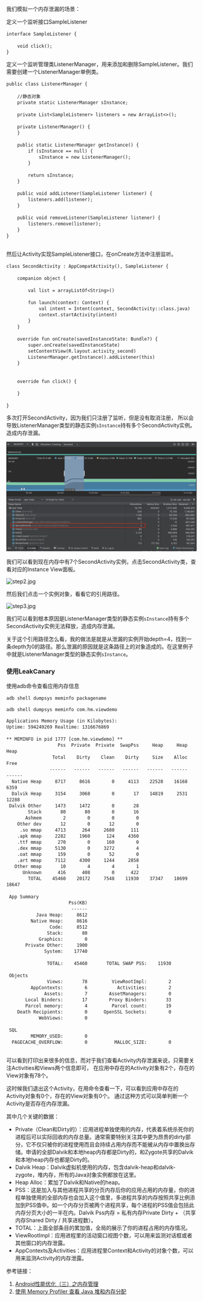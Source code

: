 我们模拟一个内存泄漏的场景：

定义一个监听接口SampleListener
```
interface SampleListener {

    void click();
}

```
定义一个监听管理类ListenerManager，用来添加和删除SampleListener。我们需要创建一个ListenerManager单例类。

```
public class ListenerManager {

    //静态对象
    private static ListenerManager sInstance;

    private List<SampleListener> listeners = new ArrayList<>();

    private ListenerManager() {
    }

    public static ListenerManager getInstance() {
        if (sInstance == null) {
            sInstance = new ListenerManager();
        }

        return sInstance;
    }

    public void addListener(SampleListener listener) {
        listeners.add(listener);
    }

    public void removeListener(SampleListener listener) {
        listeners.remove(listener);
    }
}


```

然后让Activity实现SampleListener接口，在onCreate方法中注册监听。
```
class SecondActivity : AppCompatActivity(), SampleListener {

    companion object {

        val list = arrayListOf<String>()

        fun launch(context: Context) {
            val intent = Intent(context, SecondActivity::class.java)
            context.startActivity(intent)
        }
    }

    override fun onCreate(savedInstanceState: Bundle?) {
        super.onCreate(savedInstanceState)
        setContentView(R.layout.activity_second)
        ListenerManager.getInstance().addListener(this)
    }


    override fun click() {

    }

}
```
多次打开SecondActivity，因为我们只注册了监听，但是没有取消注册，
所以会导致ListenerManager类型的静态实例`sInstance`持有多个SecondActivity实例。造成内存泄漏。

![step1.jpg](setp1.jpg)

我们可以看到现在内存中有7个SecondActivity实例，点击SecondActivity类，查看对应的Instance View面板。

![step2.jpg](setp2.png)

然后我们点击一个实例对象，看看它的引用路径。

![step3.jpg](setp3.jpg)

我们可以看到根本原因是ListenerManager类型的静态实例`sInstance`持有多个SecondActivity实例无法释放，造成内存泄漏。

关于这个引用路径怎么看，我的做法是就是从泄漏的实例开始depth=4，找到一条depth为0的路径。那么泄漏的原因就是这条路径上的对象造成的。在这里例子中就是ListenerManager类型的静态实例`sInstance`。


### 使用LeakCanary


使用adb命令查看应用内存信息
```
adb shell dumpsys meminfo packagename
```
```
adb shell dumpsys meminfo com.hm.viewdemo
```

```
Applications Memory Usage (in Kilobytes):
Uptime: 594249269 Realtime: 1316676869

** MEMINFO in pid 1777 [com.hm.viewdemo] **
                   Pss  Private  Private  SwapPss     Heap     Heap     Heap
                 Total    Dirty    Clean    Dirty     Size    Alloc     Free
                ------   ------   ------   ------   ------   ------   ------
  Native Heap     8717     8616        0     4113    22528    16168     6359
  Dalvik Heap     3154     3068        0       17    14819     2531    12288
 Dalvik Other     1473     1472        0       28                           
        Stack       80       80        0       16                           
       Ashmem        2        0        0        0                           
    Other dev       12        0       12        0                           
     .so mmap     4713      264     2680      111                           
    .apk mmap     2282     1960      124     4360                           
    .ttf mmap      270        0      160        0                           
    .dex mmap     5130        0     3272        4                           
    .oat mmap      159        0       52        0                           
    .art mmap     7112     4300     1244     2858                           
   Other mmap       10        4        4        1                           
      Unknown      416      408        0      422                           
        TOTAL    45460    20172     7548    11930    37347    18699    18647
 
 App Summary
                       Pss(KB)
                        ------
           Java Heap:     8612
         Native Heap:     8616
                Code:     8512
               Stack:       80
            Graphics:        0
       Private Other:     1900
              System:    17740
 
               TOTAL:    45460       TOTAL SWAP PSS:    11930
 
 Objects
               Views:       78         ViewRootImpl:        2
         AppContexts:        6           Activities:        2
              Assets:        7        AssetManagers:        0
       Local Binders:       17        Proxy Binders:       33
       Parcel memory:        4         Parcel count:       19
    Death Recipients:        0      OpenSSL Sockets:        0
            WebViews:        0
 
 SQL
         MEMORY_USED:        0
  PAGECACHE_OVERFLOW:        0          MALLOC_SIZE:        0
 

```
可以看到打印出来很多的信息，而对于我们查看Activity内存泄漏来说，只需要关注Activities和Views两个信息即可，
在应用中存在的Activity对象有2个，存在的View对象有78个。

这时候我们退出这个Activity，在用命令查看一下，可以看到应用中存在的Activity对象有0个，存在的View对象有0个。
通过这种方式可以简单判断一个Activity是否存在内存泄漏。

其中几个关键的数据：

* Private（Clean和Dirty的）：应用进程单独使用的内存，代表着系统杀死你的进程后可以实际回收的内存总量。通常需要特别关注其中更为昂贵的dirty部分，它不仅只被你的进程使用而且会持续占用内存而不能被从内存中置换出存储。申请的全部Dalvik和本地heap内存都是Dirty的，和Zygote共享的Dalvik和本地heap内存也都是Dirty的。
* Dalvik Heap：Dalvik虚拟机使用的内存，包含dalvik-heap和dalvik-zygote，堆内存，所有的Java对象实例都放在这里。
* Heap Alloc：累加了Dalvik和Native的heap。
* PSS：这是加入与其他进程共享的分页内存后你的应用占用的内存量，你的进程单独使用的全部内存也会加入这个值里，多进程共享的内存按照共享比例添加到PSS值中。如一个内存分页被两个进程共享，每个进程的PSS值会包括此内存分页大小的一半在内。Dalvik Pss内存 = 私有内存Private Dirty + （共享内存Shared Dirty / 共享进程数）。
* TOTAL：上面全部条目的累加值，全局的展示了你的进程占用的内存情况。
* ViewRootImpl：应用进程里的活动窗口视图个数，可以用来监测对话框或者其他窗口的内存泄露。
* AppContexts及Activities：应用进程里Context和Activity的对象个数，可以用来监测Activity的内存泄露。


参考链接：
1. [Android性能优化（三）之内存管理](https://juejin.im/post/58b18e442f301e0068028a90)
2. [使用 Memory Profiler 查看 Java 堆和内存分配](https://developer.android.google.cn/studio/profile/memory-profiler.html)
